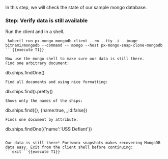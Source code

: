 In this step, we will check the state of our sample mongo database.

### Step: Verify data is still available

Run the client and in a shell.
```
 kubectl run px-mongo-mongodb-client --rm --tty -i --image bitnami/mongodb --command -- mongo --host px-mongo-snap-clone-mongodb
```{{execute T1}}

Now use the mongo shell to make sure our data is still there.
Find one arbitrary document:
```
db.ships.findOne()
```{{execute T1}}
Find all documents and using nice formatting:
```
db.ships.find().pretty()
```{{execute T1}}
Shows only the names of the ships:
```
db.ships.find({}, {name:true, _id:false})
```{{execute T1}}
Finds one document by attribute:
```
db.ships.findOne({'name':'USS Defiant'})
```{{execute T1}}

Our data is still there! Portworx snapshots makes recovering MongoDB data easy. Exit from the client shell before continuing: ```exit```{{execute T1}}
